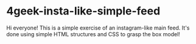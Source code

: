# 4geek-insta-like-simple-feed

Hi everyone!
This is a simple exercise of an instagram-like main feed.
It's done using simple HTML structures and CSS to grasp the box model!
